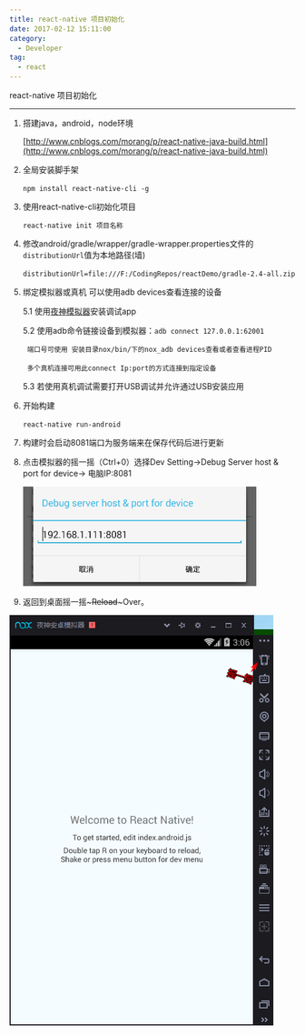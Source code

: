 ```yaml
---
title: react-native 项目初始化
date: 2017-02-12 15:11:00
category:
  - Developer
tag:
  - react
---
```


react-native 项目初始化

--------------------



1. 搭建java，android，node环境    

    [http://www.cnblogs.com/morang/p/react-native-java-build.html](http://www.cnblogs.com/morang/p/react-native-java-build.html)    

2. 全局安装脚手架  

    `npm install react-native-cli -g`  

3. 使用react-native-cli初始化项目          

    `react-native init 项目名称`

4. 修改android/gradle/wrapper/gradle-wrapper.properties文件的`distributionUrl`值为本地路径(墙)     

    `distributionUrl=file:///F:/CodingRepos/reactDemo/gradle-2.4-all.zip`

5. 绑定模拟器或真机 可以使用adb devices查看连接的设备         

    5.1 使用[夜神模拟器](https://www.yeshen.com/)安装调试app   

    5.2 使用adb命令链接设备到模拟器：`adb connect 127.0.0.1:62001`       

        端口号可使用 安装目录nox/bin/下的nox_adb devices查看或者查看进程PID         

        多个真机连接可用此connect Ip:port的方式连接到指定设备

    5.3 若使用真机调试需要打开USB调试并允许通过USB安装应用

6. 开始构建

    `react-native run-android`

    

7. 构建时会启动8081端口为服务端来在保存代码后进行更新          



8. 点击模拟器的摇一摇（Ctrl+0）选择Dev Setting->Debug Server host & port for device-> 电脑IP:8081        

    ![](react_initstep/662652-20170212150730135-700935076.png)



9. 返回到桌面摇一摇~~~Reload~~~Over。        



![](react_initstep/662652-20170212150701776-1049586653.png)
